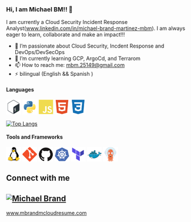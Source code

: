 ### Hi, I am Michael BM!! 👋

<!--
**mbm149/mbm149** is a ✨ _special_ ✨ repository because its `README.md` (this file) appears on your GitHub profile.
-->
I am currently a Cloud Security Incident Response Analyst(www.linkedin.com/in/michael-brand-martinez-mbm). I am always eager to learn, collaborate and make an impact!!!

- 🔭 I’m passionate about Cloud Security, Incdent Response and DevOps/DevSecOps 
- 🌱 I’m currently learning GCP, ArgoCd, and Terrarom
- 📫 How to reach me: mbm.25149@gmail.com
- ⚡ bilingual (English && Spanish ) 



#### Languages
<p>
    <img src="https://raw.githubusercontent.com/devicons/devicon/master/icons/bash/bash-original.svg" alt="linux" width="40" height="40"/> 
    <img src="https://raw.githubusercontent.com/devicons/devicon/master/icons/python/python-original.svg" alt="python" width="40" height="40"/>
    <img src="https://raw.githubusercontent.com/devicons/devicon/master/icons/javascript/javascript-plain.svg" alt="python" width="40" height="40"/>
    <img src="https://raw.githubusercontent.com/devicons/devicon/master/icons/html5/html5-plain.svg" alt="python" width="40" height="40"/>
    <img src="https://raw.githubusercontent.com/devicons/devicon/master/icons/css3/css3-plain.svg" alt="python" width="40" height="40"/>

</p>

[![Top Langs](https://github-readme-stats.vercel.app/api/top-langs/?username=mbm149&layout=compact&text_color=daf7dc&bg_color=151515)](https://github.com/mbm149/github-readme-stats)

#### Tools and Frameworks
<p>
    <img src="https://raw.githubusercontent.com/devicons/devicon/master/icons/linux/linux-original.svg" alt="linux" width="40" height="40"/>
    <img src="https://raw.githubusercontent.com/devicons/devicon/master/icons/git/git-original.svg" alt="python" width="40" height="40"/>
    <img src="https://raw.githubusercontent.com/devicons/devicon/master/icons/github/github-original.svg" alt="python" width="40" height="40"/>
    <img src="https://raw.githubusercontent.com/devicons/devicon/master/icons/kubernetes/kubernetes-plain.svg" alt="python" width="40" height="40"/>
    <img src="https://raw.githubusercontent.com/devicons/devicon/master/icons/terraform/terraform-original.svg" alt="python" width="40" height="40"/>
    <img src="https://raw.githubusercontent.com/devicons/devicon/master/icons/docker/docker-original.svg" alt="python" width="40" height="40"/>
    <img src="https://raw.githubusercontent.com/devicons/devicon/master/icons/argocd/argocd-original.svg" alt="python" width="40" height="40"/>
</p>


Connect with me
---

<a href="www.linkedin.com/in/michael-brand-martinez-mbm" target="blank"><img align="center" src="https://raw.githubusercontent.com/rahuldkjain/github-profile-readme-generator/master/src/images/icons/Social/linked-in-alt.svg" alt="Michael Brand" height="30" width="40" /></a>
---
<a/>www.mbrandmcloudresume.com</a>

